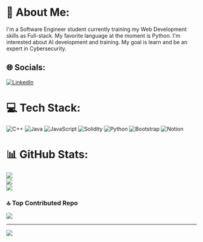 # 💫 About Me:
I'm a Software Engineer student currently training my Web Development skills as Full-stack. My favorite language at the moment is Python. I'm interested about AI development and training. My goal is learn and be an expert in Cybersecurity.


## 🌐 Socials:
[![LinkedIn](https://img.shields.io/badge/LinkedIn-%230077B5.svg?logo=linkedin&logoColor=white)](https://www.linkedin.com/in/steve-rodarte-996903278) 

# 💻 Tech Stack:
![C++](https://img.shields.io/badge/c++-%2300599C.svg?style=for-the-badge&logo=c%2B%2B&logoColor=white) ![Java](https://img.shields.io/badge/java-%23ED8B00.svg?style=for-the-badge&logo=java&logoColor=white) ![JavaScript](https://img.shields.io/badge/javascript-%23323330.svg?style=for-the-badge&logo=javascript&logoColor=%23F7DF1E) ![Solidity](https://img.shields.io/badge/Solidity-%23363636.svg?style=for-the-badge&logo=solidity&logoColor=white) ![Python](https://img.shields.io/badge/python-3670A0?style=for-the-badge&logo=python&logoColor=ffdd54) ![Bootstrap](https://img.shields.io/badge/bootstrap-%23563D7C.svg?style=for-the-badge&logo=bootstrap&logoColor=white) ![Notion](https://img.shields.io/badge/Notion-%23000000.svg?style=for-the-badge&logo=notion&logoColor=white)
# 📊 GitHub Stats:
![](https://github-readme-stats.vercel.app/api?username=Riksx0&theme=radical&hide_border=true&include_all_commits=false&count_private=false)<br/>
![](https://github-readme-streak-stats.herokuapp.com/?user=Riksx0&theme=radical&hide_border=true)<br/>
![](https://github-readme-stats.vercel.app/api/top-langs/?username=Riksx0&theme=radical&hide_border=true&include_all_commits=false&count_private=false&layout=compact)

### 🔝 Top Contributed Repo
![](https://github-contributor-stats.vercel.app/api?username=Riksx0&limit=5&theme=dark&combine_all_yearly_contributions=true)

---
[![](https://visitcount.itsvg.in/api?id=Riksx0&icon=0&color=6)](https://visitcount.itsvg.in)

<!-- Proudly created with GPRM ( https://gprm.itsvg.in ) -->
